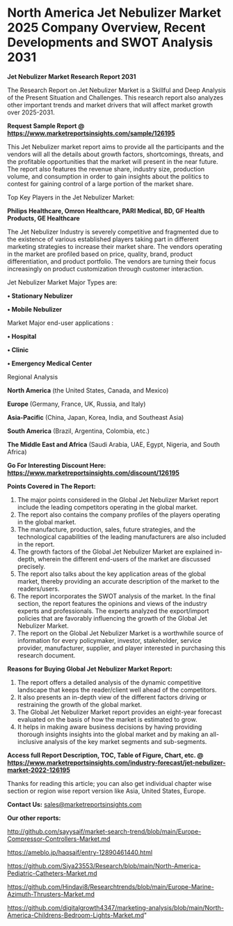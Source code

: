# North America Jet Nebulizer Market 2025 Company Overview, Recent Developments and SWOT Analysis 2031

<strong>Jet Nebulizer Market Research Report 2031</strong>

The Research Report on Jet Nebulizer Market is a Skillful and Deep Analysis of the Present Situation and Challenges. This research report also analyzes other important trends and market drivers that will affect market growth over 2025-2031.

<strong>Request Sample Report @ <a href=https://www.marketreportsinsights.com/sample/126195>https://www.marketreportsinsights.com/sample/126195</a></strong>

This Jet Nebulizer market report aims to provide all the participants and the vendors will all the details about growth factors, shortcomings, threats, and the profitable opportunities that the market will present in the near future. The report also features the revenue share, industry size, production volume, and consumption in order to gain insights about the politics to contest for gaining control of a large portion of the market share.

Top Key Players in the Jet Nebulizer Market:

<strong>Philips Healthcare, Omron Healthcare, PARI Medical, BD, GF Health Products, GE Healthcare</strong>

The Jet Nebulizer Industry is severely competitive and fragmented due to the existence of various established players taking part in different marketing strategies to increase their market share. The vendors operating in the market are profiled based on price, quality, brand, product differentiation, and product portfolio. The vendors are turning their focus increasingly on product customization through customer interaction.

Jet Nebulizer Market Major Types are:

<strong>• Stationary Nebulizer

• Mobile Nebulizer</strong>

Market Major end-user applications :

<strong>• Hospital

• Clinic

• Emergency Medical Center</strong>

Regional Analysis

</u><strong><b>North America</b></strong> (the United States, Canada, and Mexico)

<strong><b>Europe </b></strong>(Germany, France, UK, Russia, and Italy)

<strong><b>Asia-Pacific</b></strong> (China, Japan, Korea, India, and Southeast Asia)

<strong><b>South America</b></strong> (Brazil, Argentina, Colombia, etc.)

<strong><b>The Middle East and Africa</b></strong> (Saudi Arabia, UAE, Egypt, Nigeria, and South Africa)

<strong>Go For Interesting Discount Here: <a href=https://www.marketreportsinsights.com/discount/126195>https://www.marketreportsinsights.com/discount/126195</a></strong>

<strong>Points Covered in The Report:</strong>
<ol>
  <li>The major points considered in the Global Jet Nebulizer Market report include the leading competitors operating in the global market.</li>
  <li>The report also contains the company profiles of the players operating in the global market.</li>
  <li>The manufacture, production, sales, future strategies, and the technological capabilities of the leading manufacturers are also included in the report.</li>
  <li>The growth factors of the Global Jet Nebulizer Market are explained in-depth, wherein the different end-users of the market are discussed precisely.</li>
  <li>The report also talks about the key application areas of the global market, thereby providing an accurate description of the market to the readers/users.</li>
  <li>The report incorporates the SWOT analysis of the market. In the final section, the report features the opinions and views of the industry experts and professionals. The experts analyzed the export/import policies that are favorably influencing the growth of the Global Jet Nebulizer Market.</li>
  <li>The report on the Global Jet Nebulizer Market is a worthwhile source of information for every policymaker, investor, stakeholder, service provider, manufacturer, supplier, and player interested in purchasing this research document.</li>
</ol>
<strong>Reasons for Buying Global Jet Nebulizer Market Report:</strong>

<ol>
  <li>The report offers a detailed analysis of the dynamic competitive landscape that keeps the reader/client well ahead of the competitors.</li>
  <li>It also presents an in-depth view of the different factors driving or restraining the growth of the global market.</li>
  <li>The Global Jet Nebulizer Market report provides an eight-year forecast evaluated on the basis of how the market is estimated to grow.</li>
  <li>It helps in making aware business decisions by having providing thorough insights insights into the global market and by making an all-inclusive analysis of the key market segments and sub-segments.</li>
</ol>
<strong>Access full Report Description, TOC, Table of Figure, Chart, etc. @ <a href=https://www.marketreportsinsights.com/industry-forecast/jet-nebulizer-market-2022-126195>https://www.marketreportsinsights.com/industry-forecast/jet-nebulizer-market-2022-126195</a></strong>


Thanks for reading this article; you can also get individual chapter wise section or region wise report version like Asia, United States, Europe.

<strong>Contact Us:</strong>
sales@marketreportsinsights.com

<strong>Our other reports:</strong>

<a href=http://github.com/sayysaif/market-search-trend/blob/main/Europe-Compressor-Controllers-Market.md>http://github.com/sayysaif/market-search-trend/blob/main/Europe-Compressor-Controllers-Market.md</a>

<a href=https://ameblo.jp/haqsaif/entry-12890461440.html>https://ameblo.jp/haqsaif/entry-12890461440.html</a>

<a href=https://github.com/Siya23553/Research/blob/main/North-America-Pediatric-Catheters-Market.md>https://github.com/Siya23553/Research/blob/main/North-America-Pediatric-Catheters-Market.md</a>

<a href=https://github.com/Hindavi8/Researchtrends/blob/main/Europe-Marine-Azimuth-Thrusters-Market.md>https://github.com/Hindavi8/Researchtrends/blob/main/Europe-Marine-Azimuth-Thrusters-Market.md</a>

<a href=https://github.com/digitalgrowth4347/marketing-analysis/blob/main/North-America-Childrens-Bedroom-Lights-Market.md>https://github.com/digitalgrowth4347/marketing-analysis/blob/main/North-America-Childrens-Bedroom-Lights-Market.md</a>"
